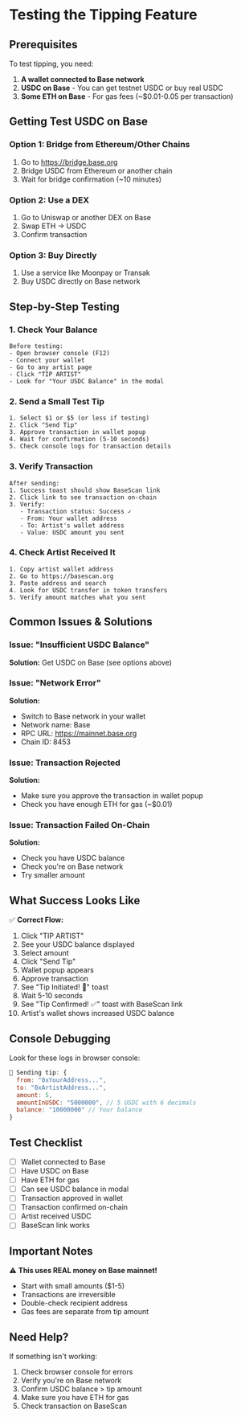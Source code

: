 # Testing the Tipping Feature

## Prerequisites

To test tipping, you need:

1. **A wallet connected to Base network**
2. **USDC on Base** - You can get testnet USDC or buy real USDC
3. **Some ETH on Base** - For gas fees (~$0.01-0.05 per transaction)

## Getting Test USDC on Base

### Option 1: Bridge from Ethereum/Other Chains
1. Go to https://bridge.base.org
2. Bridge USDC from Ethereum or another chain
3. Wait for bridge confirmation (~10 minutes)

### Option 2: Use a DEX
1. Go to Uniswap or another DEX on Base
2. Swap ETH → USDC
3. Confirm transaction

### Option 3: Buy Directly
1. Use a service like Moonpay or Transak
2. Buy USDC directly on Base network

## Step-by-Step Testing

### 1. Check Your Balance
```
Before testing:
- Open browser console (F12)
- Connect your wallet
- Go to any artist page
- Click "TIP ARTIST"
- Look for "Your USDC Balance" in the modal
```

### 2. Send a Small Test Tip
```
1. Select $1 or $5 (or less if testing)
2. Click "Send Tip"
3. Approve transaction in wallet popup
4. Wait for confirmation (5-10 seconds)
5. Check console logs for transaction details
```

### 3. Verify Transaction
```
After sending:
1. Success toast should show BaseScan link
2. Click link to see transaction on-chain
3. Verify:
   - Transaction status: Success ✓
   - From: Your wallet address
   - To: Artist's wallet address
   - Value: USDC amount you sent
```

### 4. Check Artist Received It
```
1. Copy artist wallet address
2. Go to https://basescan.org
3. Paste address and search
4. Look for USDC transfer in token transfers
5. Verify amount matches what you sent
```

## Common Issues & Solutions

### Issue: "Insufficient USDC Balance"
**Solution:** Get USDC on Base (see options above)

### Issue: "Network Error"
**Solution:** 
- Switch to Base network in your wallet
- Network name: Base
- RPC URL: https://mainnet.base.org
- Chain ID: 8453

### Issue: Transaction Rejected
**Solution:**
- Make sure you approve the transaction in wallet popup
- Check you have enough ETH for gas (~$0.01)

### Issue: Transaction Failed On-Chain
**Solution:**
- Check you have USDC balance
- Check you're on Base network
- Try smaller amount

## What Success Looks Like

✅ **Correct Flow:**
1. Click "TIP ARTIST"
2. See your USDC balance displayed
3. Select amount
4. Click "Send Tip"
5. Wallet popup appears
6. Approve transaction
7. See "Tip Initiated! 💸" toast
8. Wait 5-10 seconds
9. See "Tip Confirmed! ✅" toast with BaseScan link
10. Artist's wallet shows increased USDC balance

## Console Debugging

Look for these logs in browser console:

```javascript
🎯 Sending tip: {
  from: "0xYourAddress...",
  to: "0xArtistAddress...",
  amount: 5,
  amountInUSDC: "5000000", // 5 USDC with 6 decimals
  balance: "10000000" // Your balance
}
```

## Test Checklist

- [ ] Wallet connected to Base
- [ ] Have USDC on Base
- [ ] Have ETH for gas
- [ ] Can see USDC balance in modal
- [ ] Transaction approved in wallet
- [ ] Transaction confirmed on-chain
- [ ] Artist received USDC
- [ ] BaseScan link works

## Important Notes

⚠️ **This uses REAL money on Base mainnet!**
- Start with small amounts ($1-5)
- Transactions are irreversible
- Double-check recipient address
- Gas fees are separate from tip amount

## Need Help?

If something isn't working:
1. Check browser console for errors
2. Verify you're on Base network
3. Confirm USDC balance > tip amount
4. Make sure you have ETH for gas
5. Check transaction on BaseScan
